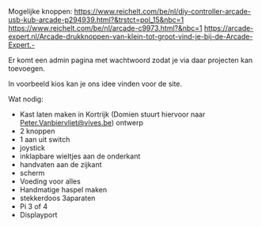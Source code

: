 Mogelijke knoppen:
https://www.reichelt.com/be/nl/diy-controller-arcade-usb-kub-arcade-p294939.html?&trstct=pol_15&nbc=1
https://www.reichelt.com/be/nl/arcade-c9973.html?&nbc=1
https://arcade-expert.nl/Arcade-drukknoppen-van-klein-tot-groot-vind-je-bij-de-Arcade-Expert.-


Er komt een admin pagina met wachtwoord zodat je via daar projecten kan toevoegen.

In voorbeeld kios kan je ons idee vinden voor de site.


Wat nodig:
- Kast laten maken in Kortrijk (Domien stuurt hiervoor naar Peter.Vanbiervliet@vives.be)
ontwerp <Link naar je bestand Domien>
- 2 knoppen 
- 1 aan uit switch
- joystick
- inklapbare wieltjes aan de onderkant
- handvaten aan de zijkant
- scherm
- Voeding voor alles
- Handmatige haspel maken
- stekkerdoos 3aparaten 
- Pi 3 of 4
- Displayport 